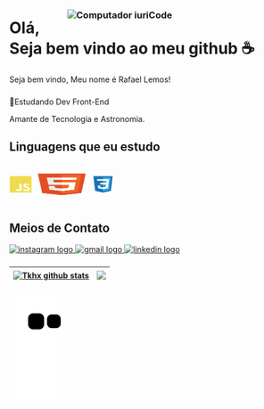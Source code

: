 ### <img src="https://raw.githubusercontent.com/MicaelliMedeiros/micaellimedeiros/master/image/computer-illustration.png" min-width="400px" max-width="400px" width="400px" align="right" alt="Computador iuriCode">

<h1>Olá, Seja bem vindo ao meu github ☕</h1>

<p>Seja bem vindo, Meu nome é Rafael Lemos!</p>

###

  <p>📖Estudando Dev Front-End</p>
  
  Amante de Tecnologia e Astronomia. 
  
## Linguagens que eu estudo

<div style="display: inline_block"><br>
  <img align="center" alt="Rafa-Js" height="30" width="40" src="https://raw.githubusercontent.com/devicons/devicon/master/icons/javascript/javascript-plain.svg">
  <img align="center" alt="Rafa-HTML" height="40" width="100" src="https://raw.githubusercontent.com/devicons/devicon/master/icons/html5/html5-original.svg">
  <img align="center" alt="Rafa-CSS" height="30" width="40" src="https://raw.githubusercontent.com/devicons/devicon/master/icons/css3/css3-original.svg">
</div>
<br>
<div>
  
  <h2>Meios de Contato</h2>
  
<a href="https://www.instagram.com/html.tkx/" target="_blank">
    <img src="https://raw.githubusercontent.com/maurodesouza/profile-readme-generator/master/src/assets/icons/social/instagram/default.svg" width="52" height="40" alt="instagram logo"  />
  </a>
  <a href="rafaellemosdoamaral749@gmail.com" target="_blank">
    <img src="https://raw.githubusercontent.com/maurodesouza/profile-readme-generator/master/src/assets/icons/social/gmail/default.svg" width="52" height="40" alt="gmail logo"  />
  <a href="https://www.linkedin.com/in/rafael-lemos-579228241/" target="_blank">
    <img src="https://raw.githubusercontent.com/maurodesouza/profile-readme-generator/master/src/assets/icons/social/linkedin/default.svg" width="52" height="40" alt="linkedin logo"  />
  </a>
  
 
 ###
 | <a href="https://github.com/anuraghazra/github-readme-stats"><img align="center" src="https://github-readme-stats.vercel.app/api?username=Tkhx12&show_icons=true&include_all_commits=true&theme=dark&hide_border=true" alt="Tkhx github stats" /></a> | <a href="https://github.com/anuraghazra/github-readme-stats"><img align="center" src="https://github-readme-stats.vercel.app/api/top-langs/?username=Tkhx12&layout=compact&theme=dark&hide_border=true" /></a> |
 | ------------- | ------------- |
###
 
![snake gif](https://github.com/Tkhx12/Tkhx12/blob/output/github-contribution-grid-snake.svg)
